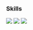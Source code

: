 ### Skills
<img src="https://img.shields.io/badge/C-A8B9CC?style=flat&logo=c&logoColor=white"/><a>
<img src="https://img.shields.io/badge/C++-00599C?style=flat&logo=cplusplus&logoColor=white"/><a>
<img src="https://img.shields.io/badge/C#-00599C?style=flat&logo=csharp&logoColor=white"/><a>
<br>
